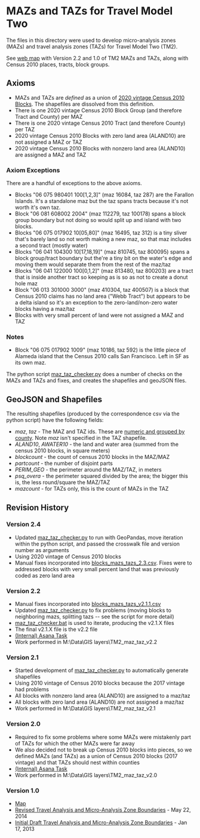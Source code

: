 # MAZs and TAZs for Travel Model Two

The files in this directory were used to develop micro-analysis zones (MAZs) and
travel analysis zones (TAZs) for Travel Model Two (TM2).

See [web map](https://arcg.is/1n9XfL) with Version 2.2 and 1.0 of TM2 MAZs and TAZs, along with Census 2010 places, tracts, block groups.

## Axioms
* MAZs and TAZs are *defined* as a union of [2020 vintage Census 2010 Blocks](https://www.census.gov/cgi-bin/geo/shapefiles/index.php?year=2020&layergroup=Blocks+%282020%29).  The shapefiles are dissolved from this definition.
* There is one 2020 vintage Census 2010 Block Group (and therefore Tract and County) per MAZ
* There is one 2020 vintage Census 2010 Tract (and therefore County) per TAZ
* 2020 vintage Census 2010 Blocks with zero land area (ALAND10) are not assigned a MAZ or TAZ
* 2020 vintage Census 2010 Blocks with nonzero land area (ALAND10) are assigned a MAZ and TAZ

### Axiom Exceptions

There are a handful of exceptions to the above axioms.

* Blocks "06 075 980401 100[1,2,3]" (maz 16084, taz 287) are the Farallon Islands.  It's a standalone maz but the
  taz spans tracts because it's not worth it's own taz.
* Block "06 081 608002 2004" (maz 112279, taz 100178) spans a block group boundary but not doing so would split up
  and island with two blocks.
* Blocks "06 075 017902 10[05,80]" (maz 16495, taz 312) is a tiny sliver that's barely land so not worth
  making a new maz, so that maz includes a second tract (mostly water)
* Blocks "06 041 104300 10[17,18,19]" (maz 810745, taz 800095) spans a block group/tract boundary but the're a
  tiny bit on the water's edge and moving them would separate them from the rest of the maz/taz
* Blocks "06 041 122000 100[0,1,2]" (maz 813480, taz 800203) are a tract that is inside another tract so keeping
  as is so as not to create a donut hole maz
* Block "06 013 301000 3000" (maz 410304, taz 400507) is a block that Census 2010 claims has no land area ("Webb Tract")
  but appears to be a delta island so it's an exception to the zero-land/non-zero water blocks having a maz/taz
* Blocks with very small percent of land were not assigned a MAZ and TAZ

### Notes
* Block "06 075 017902 1009" (maz 10186, taz 592) is the little piece of Alameda island that the Census 2010
  calls San Francisco.  Left in SF as its own maz.

The python script [maz_taz_checker.py](maz_taz_checker.py) does a number of checks on the MAZs and TAZs and fixes,
and creates the shapefiles and geoJSON files.

## GeoJSON and Shapefiles

The resulting shapefiles (produced by the correspondence csv via the python script) have the following fields:

* *maz*, *taz* - The MAZ and TAZ ids.  These are [numeric and grouped by county](http://bayareametro.github.io/travel-model-two/input/#county-node-numbering-system).  Note *maz* isn't specified in the TAZ shapefile.
* *ALAND10*, *AWATER10* - the land and water area (summed from the census 2010 blocks, in square meters)
* *blockcount* - the count of census 2010 blocks in the MAZ/MAZ
* *partcount* - the number of disjoint parts
* *PERIM_GEO* - the perimeter around the MAZ/TAZ, in meters
* *psq_overa* - the perimeter squared divided by the area; the bigger this is, the less round/square the MAZ/TAZ
* *mazcount* - for TAZs only, this is the count of MAZs in the TAZ

## Revision History

### Version 2.4
* Updated [maz_taz_checker.py](maz_taz_checker.py) to run with GeoPandas, move iteration within the python script, and passed the crosswalk file and version number as arguments
* Using 2020 vintage of Census 2010 blocks
* Manual fixes incorporated into [blocks_mazs_tazs_2.3.csv](blocks_mazs_tazs_2.3.csv). Fixes were to addressed blocks with very small percent land that was previously coded as zero land area

### Version 2.2

* Manual fixes incorporated into [blocks_mazs_tazs_v2.1.1.csv](blocks_mazs_tazs_v2.1.1.csv)
* Updated [maz_taz_checker.py](maz_taz_checker.py) to fix problems (moving blocks to neighboring mazs,
  splitting tazs -- see the script for more detail)
* [maz_taz_checker.bat](maz_taz_checker.bat) is used to iterate, producing the v2.1.X files
* The final v2.1.X file is the v2.2 file
* [(Internal) Asana Task](https://app.asana.com/0/610230255351992/626340099942965/f)
* Work performed in M:\Data\GIS layers\TM2_maz_taz_v2.2

### Version 2.1
* Started development of [maz_taz_checker.py](maz_taz_checker.py) to automatically generate shapefiles
* Using 2010 vintage of Census 2010 blocks because the 2017 vintage had problems
* All blocks with nonzero land area (ALAND10) are assigned to a maz/taz
* All blocks with zero land area (ALAND10) are not assigned a maz/taz
* Work performed in M:\Data\GIS layers\TM2_maz_taz_v2.1

### Version 2.0
* Required to fix some problems where some MAZs were mistakenly part of TAZs for which the other MAZs were far away
* We also decided not to break up Census 2010 blocks into pieces, so we defined MAZs (and TAZs) as a union of Census 2010 blocks (2017 vintage) and that
  TAZs should nest within counties
* [(Internal) Asana Task](https://app.asana.com/0/610230255351992/578257153057158/f)
* Work performed in M:\Data\GIS layers\TM2_maz_taz_v2.0

### Version 1.0
* [Map](http://www.arcgis.com/apps/OnePane/basicviewer/index.html?appid=4ca5bf25e2ed46ebb7c25796b29c33d1)
* [Revised Travel Analysis and Micro-Analysis Zone Boundaries](https://mtcdrive.box.com/travel-model-two-revised-space) - May 22, 2014
* [Initial Draft Travel Analysis and Micro-Analysis Zone Boundaries](https://mtcdrive.box.com/travel-model-two-first-space) - Jan 17, 2013

